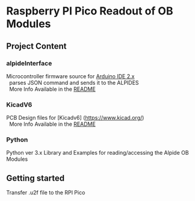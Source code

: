 # Raspberry PI Pico Readout of OB Modules

## Project Content 
### alpideInterface
Microcontroller firmware source for [Arduino IDE 2.x](https://github.com/arduino/arduino-ide) \
&nbsp; parses JSON command and sends it to the ALPIDES \
&nbsp; More Info Available in the [README](/ArduinoV2/alpideInterface/README.md) 

### KicadV6  
PCB Design files for [Kicadv6] (https://www.kicad.org/) \
&nbsp; More Info Available in the [README](/KicadV6/README.md) 

### Python
Python ver 3.x Library and Examples for reading/accessing the Alpide OB Modules

## Getting started
Transfer .u2f file to the RPI Pico
